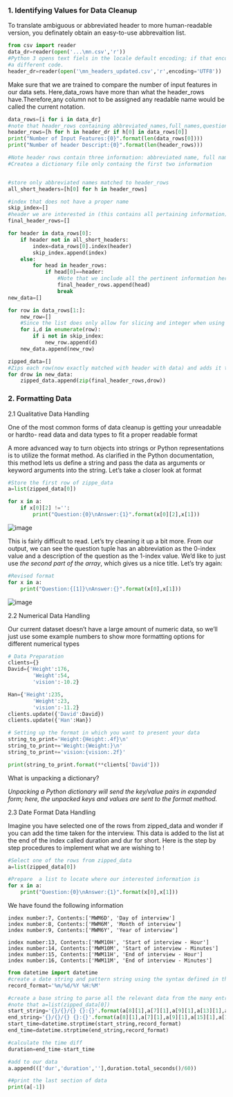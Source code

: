 ### 1. Identifying Values for Data Cleanup

To translate ambiguous or abbreviated header to more human-readable version, you definately obtain an easy-to-use abbrevaition list. 

```python
from csv import reader
data_dr=reader(open('...\mn.csv','r'))
#Python 3 opens text fiels in the locale default encoding; if that encoding cannot handle the unicoe values you are trying to write,pick
#a different code. 
header_dr=reader(open('\mn_headers_updated.csv','r',encoding='UTF8'))
```

Make sure that we are trained to compare the number of input features in our data sets. 
Here,data_rows have more than what the header_rows have.Therefore,any column not to be assigned any readable name would be called the current notation.

```python
data_rows=[i for i in data_dr]
#note that header_rows containing abbreviated_names,full_names,question
header_rows=[h for h in header_dr if h[0] in data_rows[0]]
print("Number of Input Features:{0}".format(len(data_rows[0])))
print("Number of header Descript:{0}".format(len(header_rows)))

#Note header rows contain three information: abbreviated name, full name, question
#Createa a dictionary file only containg the first two information


#store only abbreviated names matched to header_rows 
all_short_headers=[h[0] for h in header_rows]

#index that does not have a proper name 
skip_index=[]
#header we are interested in (this contains all pertaining information)
final_header_rows=[]

for header in data_rows[0]:
    if header not in all_short_headers:
        index=data_rows[0].index(header)
        skip_index.append(index)
    else:
        for head in header_rows:
            if head[0]==header:
                #Note that we include all the pertinent information here(ie abbreviated_names,full_names,question)
                final_header_rows.append(head)
                break
new_data=[]

for row in data_rows[1:]:
    new_row=[]
    #Since the list does only allow for slicing and integer when using .remove(), we should undergo semmingly burdensome work. 
    for i,d in enumerate(row):
        if i not in skip_index:
            new_row.append(d)
    new_data.append(new_row)

zipped_data=[]
#Zips each row(now exactly matched with header with data) and adds it to a new array,zipped_data
for drow in new_data:
    zipped_data.append(zip(final_header_rows,drow))   
```
### 2. Formatting Data

2.1 Qualitative Data Handling

One of the most common forms of data cleanup is getting your unreadable or hardto-
read data and data types to fit a proper readable format

A more advanced way to turn objects into strings or Python representations is to utilize
the format method. As clarified in the Python documentation, this method lets
us define a string and pass the data as arguments or keyword arguments into the
string. Let’s take a closer look at format

```python
#Store the first row of zippe_data
a=list(zipped_data[0])

for x in a:
    if x[0][2] !='':
        print("Question:{0}\nAnswer:{1}".format(x[0][2],x[1]))
```
![image](https://user-images.githubusercontent.com/53164959/70108966-eec04800-168d-11ea-8b49-7c7bab073424.png)

This is fairly difficult to read. Let’s try cleaning it up a bit more. From our output, we
can see the question tuple has an abbreviation as the 0-index value and a description
of the question as the 1-index value. We’d like to just use *_the second part of the array_*,
which gives us a nice title. Let’s try again:

```python
#Revised format
for x in a:
    print("Question:{[1]}\nAnswer:{}".format(x[0],x[1]))
```
![image](https://user-images.githubusercontent.com/53164959/70109034-11526100-168e-11ea-9f10-c010609cec09.png)

2.2 Numerical Data Handling

Our current dataset doesn’t have a large amount of numeric data, so we’ll just use some example numbers to show more formatting
options for different numerical types

```python
# Data Preparation
clients={}
David={'Height':176,
        'Weight':54,
        'vision':-10.2}

Han={'Height':235,
        'Weight':23,
        'vision':-11.2}
clients.update({'David':David})
clients.update({'Han':Han})

# Setting up the format in which you want to present your data
string_to_print='Height:{Height:.4f}\n'
string_to_print+='Weight:{Weight:}\n'
string_to_print+='vision:{vision:.2f}'

print(string_to_print.format(**clients['David']))

```
What is unpacking a dictionary?

_Unpacking a Python dictionary will send the key/value pairs in expanded form; here, the unpacked keys and values are sent to
the format method._


2.3 Date Format Data Handling

Imagine you have selected one of the rows from zipped_data and wonder if you can add the time taken for the interview. 
This data is added to the list at the end of the index called duration and dur for short. Here is the step by step procedures to implement what we are wishing to !

```python
#Select one of the rows from zipped_data
a=list(zipped_data[0])

#Prepare  a list to locate where our interested information is
for x in a:
    print("Question:{0}\nAnswer:{1}".format(x[0],x[1]))
```

We have found the following information

```
index number:7, Contents:['MWM6D', 'Day of interview']
index number:8, Contents:['MWM6M', 'Month of interview']
index number:9, Contents:['MWM6Y', 'Year of interview']

index number:13, Contents:['MWM10H', 'Start of interview - Hour']
index number:14, Contents:['MWM10M', 'Start of interview - Minutes']
index number:15, Contents:['MWM11H', 'End of interview - Hour']
index number:16, Contents:['MWM11M', 'End of interview - Minutes']
```

```python
from datetime import datetime
#create a date string and pattern string using the syntax defined in the python 
record_format='%m/%d/%Y %H:%M'

#create a base string to parse all the relevant data from the many entries 
#note that a=list(zipped_data[0])
start_string='{}/{}/{} {}:{}'.format(a[8][1],a[7][1],a[9][1],a[13][1],a[14][1])
end_string='{}/{}/{} {}:{}'.format(a[8][1],a[7][1],a[9][1],a[15][1],a[16][1])
start_time=datetime.strptime(start_string,record_format)
end_time=datetime.strptime(end_string,record_format)

#calculate the time diff
duration=end_time-start_time

#add to our data
a.append((['dur','duration',''],duration.total_seconds()/60))

##print the last section of data
print(a[-1])
